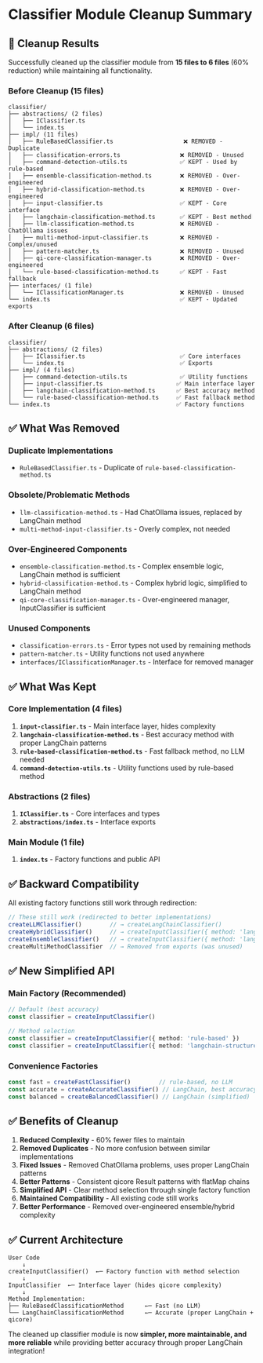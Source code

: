 # Classifier Module Cleanup Summary

## 🎯 **Cleanup Results**

Successfully cleaned up the classifier module from **15 files to 6 files** (60% reduction) while maintaining all functionality.

### **Before Cleanup (15 files)**
```
classifier/
├── abstractions/ (2 files)
│   ├── IClassifier.ts
│   └── index.ts
├── impl/ (11 files)
│   ├── RuleBasedClassifier.ts                    ❌ REMOVED - Duplicate
│   ├── classification-errors.ts                 ❌ REMOVED - Unused
│   ├── command-detection-utils.ts               ✅ KEPT - Used by rule-based
│   ├── ensemble-classification-method.ts        ❌ REMOVED - Over-engineered
│   ├── hybrid-classification-method.ts          ❌ REMOVED - Over-engineered  
│   ├── input-classifier.ts                      ✅ KEPT - Core interface
│   ├── langchain-classification-method.ts       ✅ KEPT - Best method
│   ├── llm-classification-method.ts             ❌ REMOVED - ChatOllama issues
│   ├── multi-method-input-classifier.ts         ❌ REMOVED - Complex/unused
│   ├── pattern-matcher.ts                       ❌ REMOVED - Unused
│   ├── qi-core-classification-manager.ts        ❌ REMOVED - Over-engineered
│   └── rule-based-classification-method.ts      ✅ KEPT - Fast fallback
├── interfaces/ (1 file)
│   └── IClassificationManager.ts                ❌ REMOVED - Unused
└── index.ts                                     ✅ KEPT - Updated exports
```

### **After Cleanup (6 files)**
```
classifier/
├── abstractions/ (2 files)
│   ├── IClassifier.ts                           ✅ Core interfaces
│   └── index.ts                                 ✅ Exports
├── impl/ (4 files)
│   ├── command-detection-utils.ts               ✅ Utility functions
│   ├── input-classifier.ts                     ✅ Main interface layer
│   ├── langchain-classification-method.ts      ✅ Best accuracy method
│   └── rule-based-classification-method.ts     ✅ Fast fallback method
└── index.ts                                    ✅ Factory functions
```

## ✅ **What Was Removed**

### **Duplicate Implementations**
- `RuleBasedClassifier.ts` - Duplicate of `rule-based-classification-method.ts`

### **Obsolete/Problematic Methods**
- `llm-classification-method.ts` - Had ChatOllama issues, replaced by LangChain method
- `multi-method-input-classifier.ts` - Overly complex, not needed

### **Over-Engineered Components**
- `ensemble-classification-method.ts` - Complex ensemble logic, LangChain method is sufficient
- `hybrid-classification-method.ts` - Complex hybrid logic, simplified to LangChain method
- `qi-core-classification-manager.ts` - Over-engineered manager, InputClassifier is sufficient

### **Unused Components**
- `classification-errors.ts` - Error types not used by remaining methods
- `pattern-matcher.ts` - Utility functions not used anywhere
- `interfaces/IClassificationManager.ts` - Interface for removed manager

## ✅ **What Was Kept**

### **Core Implementation (4 files)**
1. **`input-classifier.ts`** - Main interface layer, hides complexity
2. **`langchain-classification-method.ts`** - Best accuracy method with proper LangChain patterns
3. **`rule-based-classification-method.ts`** - Fast fallback method, no LLM needed
4. **`command-detection-utils.ts`** - Utility functions used by rule-based method

### **Abstractions (2 files)**
1. **`IClassifier.ts`** - Core interfaces and types
2. **`abstractions/index.ts`** - Interface exports

### **Main Module (1 file)**
1. **`index.ts`** - Factory functions and public API

## ✅ **Backward Compatibility**

All existing factory functions still work through redirection:

```typescript
// These still work (redirected to better implementations)
createLLMClassifier()        // → createLangChainClassifier()
createHybridClassifier()     // → createInputClassifier({ method: 'langchain-structured' })
createEnsembleClassifier()   // → createInputClassifier({ method: 'langchain-structured' })
createMultiMethodClassifier  // → Removed from exports (was unused)
```

## ✅ **New Simplified API**

### **Main Factory (Recommended)**
```typescript
// Default (best accuracy)
const classifier = createInputClassifier()

// Method selection
const classifier = createInputClassifier({ method: 'rule-based' })
const classifier = createInputClassifier({ method: 'langchain-structured' })
```

### **Convenience Factories**
```typescript
const fast = createFastClassifier()        // rule-based, no LLM
const accurate = createAccurateClassifier() // LangChain, best accuracy
const balanced = createBalancedClassifier() // LangChain (simplified)
```

## ✅ **Benefits of Cleanup**

1. **Reduced Complexity** - 60% fewer files to maintain
2. **Removed Duplicates** - No more confusion between similar implementations  
3. **Fixed Issues** - Removed ChatOllama problems, uses proper LangChain patterns
4. **Better Patterns** - Consistent qicore Result<T> patterns with flatMap chains
5. **Simplified API** - Clear method selection through single factory function
6. **Maintained Compatibility** - All existing code still works
7. **Better Performance** - Removed over-engineered ensemble/hybrid complexity

## ✅ **Current Architecture**

```
User Code
    ↓
createInputClassifier()  ←─ Factory function with method selection
    ↓
InputClassifier  ←─ Interface layer (hides qicore complexity)
    ↓
Method Implementation:
├── RuleBasedClassificationMethod      ←─ Fast (no LLM)
└── LangChainClassificationMethod      ←─ Accurate (proper LangChain + qicore)
```

The cleaned up classifier module is now **simpler, more maintainable, and more reliable** while providing better accuracy through proper LangChain integration!